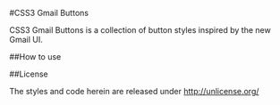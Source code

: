 #CSS3 Gmail Buttons

CSS3 Gmail Buttons is a collection of button styles inspired by the new Gmail UI.

##How to use

##License

The styles and code herein are released under http://unlicense.org/